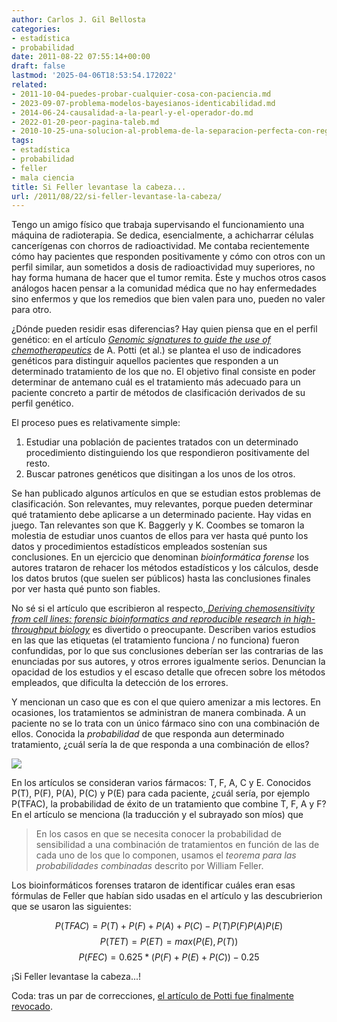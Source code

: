 ```yaml
---
author: Carlos J. Gil Bellosta
categories:
- estadística
- probabilidad
date: 2011-08-22 07:55:14+00:00
draft: false
lastmod: '2025-04-06T18:53:54.172022'
related:
- 2011-10-04-puedes-probar-cualquier-cosa-con-paciencia.md
- 2023-09-07-problema-modelos-bayesianos-identicabilidad.md
- 2014-06-24-causalidad-a-la-pearl-y-el-operador-do.md
- 2022-01-20-peor-pagina-taleb.md
- 2010-10-25-una-solucion-al-problema-de-la-separacion-perfecta-con-regresiones-logisticas.md
tags:
- estadística
- probabilidad
- feller
- mala ciencia
title: Si Feller levantase la cabeza...
url: /2011/08/22/si-feller-levantase-la-cabeza/
---
```


Tengo un amigo físico que trabaja supervisando el funcionamiento una máquina de radioterapia. Se dedica, esencialmente, a achicharrar células cancerígenas con chorros de radioactividad. Me contaba recientemente cómo hay pacientes que responden positivamente y cómo con otros con un perfil similar, aun sometidos a dosis de radioactividad muy superiores, no hay forma humana de hacer que el tumor remita. Éste y muchos otros casos análogos hacen pensar a la comunidad médica que no hay enfermedades sino enfermos y que los remedios que bien valen para uno, pueden no valer para otro.

¿Dónde pueden residir esas diferencias? Hay quien piensa que en el perfil genético: en el artículo [_Genomic signatures to guide the use of chemotherapeutics_](http://www.nature.com/nm/journal/v12/n11/full/nm1491.html) de A. Potti (et al.) se plantea el uso de indicadores genéticos para distinguir aquellos pacientes que responden a un determinado tratamiento de los que no. El objetivo final consiste en poder determinar de antemano cuál es el tratamiento más adecuado para un paciente concreto a partir de métodos de clasificación derivados de su perfil genético.

El proceso pues es relativamente simple:

1. Estudiar una población de pacientes tratados con un determinado procedimiento distinguiendo los que respondieron positivamente del resto.
2. Buscar patrones genéticos que disitingan a los unos de los otros.

Se han publicado algunos artículos en que se estudian estos problemas de clasificación. Son relevantes, muy relevantes, porque pueden determinar qué tratamiento debe aplicarse a un determinado paciente. Hay vidas en juego. Tan relevantes son que K. Baggerly y K. Coombes se tomaron la molestia de estudiar unos cuantos de ellos para ver hasta qué punto los datos y procedimientos estadísticos empleados sostenían sus conclusiones. En un ejercicio que denominan _bioinformática forense_ los autores trataron de rehacer los métodos estadísticos y los cálculos, desde los datos brutos (que suelen ser públicos) hasta las conclusiones finales por ver hasta qué punto son fiables.

No sé si el artículo que escribieron al respecto,[ _Deriving chemosensitivity from cell lines: forensic bioinformatics and reproducible research in high-throughput biology_](http://projecteuclid.org/DPubS?service=UI&version=1.0&verb=Display&handle=euclid.aoas/1267453942) es divertido o preocupante. Describen varios estudios en las que las etiquetas (el tratamiento funciona / no funciona) fueron confundidas, por lo que sus conclusiones deberían ser las contrarias de las enunciadas por sus autores, y otros errores igualmente serios. Denuncian la opacidad de los estudios y el escaso detalle que ofrecen sobre los métodos empleados, que dificulta la detección de los errores.

Y mencionan un caso que es con el que quiero amenizar a mis lectores. En ocasiones, los tratamientos se administran de manera combinada. A un paciente no se lo trata con un único fármaco sino con una combinación de ellos. Conocida la _probabilidad_ de que responda aun determinado tratamiento, ¿cuál sería la de que responda a una combinación de ellos?

[![](/wp-uploads/2011/08/probability_combination.png#center)
](/wp-uploads/2011/08/probability_combination.png#center)

En los artículos se consideran varios fármacos: T, F, A, C y E. Conocidos P(T), P(F), P(A), P(C) y P(E) para cada paciente, ¿cuál sería, por ejemplo P(TFAC), la probabilidad de éxito de un tratamiento que combine T, F, A y F? En el artículo se menciona (la traducción y el subrayado son míos) que

>En los casos en que se necesita conocer la probabilidad de sensibilidad a una combinación de tratamientos en función de las de cada uno de los que lo componen, usamos el _teorema para las probabilidades combinadas_ descrito por William Feller.

Los bioinformáticos forenses trataron de identificar cuáles eran esas fórmulas de Feller que habían sido usadas en el artículo y las descubrierion que se usaron las siguientes:

$$P( TFAC ) = P( T ) + P( F ) + P( A ) + P( C ) - P( T )P( F )P( A )P( E )$$
$$P( TET ) = P( ET ) = max( P( E ), P( T ) )$$
$$P( FEC ) = 0.625 * ( P( F ) + P( E ) + P( C ) ) - 0.25$$


¡Si Feller levantase la cabeza...!

Coda: tras un par de correcciones, [el artículo de Potti fue finalmente revocado](http://www.nature.com/nm/journal/v12/n11/full/nm1491.html).
